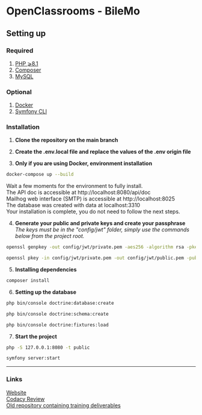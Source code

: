# OpenClassrooms - BileMo

## Setting up

### Required
1. [PHP ⩾8.1](https://www.php.net/downloads.php)
2. [Composer](https://getcomposer.org/download/)
3. [MySQL](https://www.mysql.com/fr/downloads/)

### Optional
1. [Docker](https://www.docker.com/)
2. [Symfony CLI](https://symfony.com/download)

### Installation
1. **Clone the repository on the main branch**

2. **Create the .env.local file and replace the values of the .env origin file**

3. **Only if you are using Docker, environment installation**
```bash
docker-compose up --build
```
Wait a few moments for the environment to fully install. \
The API doc is accessible at http://localhost:8080/api/doc \
Mailhog web interface (SMTP) is accessible at http://localhost:8025 \
The database was created with data at localhost:3310 \
Your installation is complete, you do not need to follow the next steps.

4. **Generate your public and private keys and create your passphrase** \
*The keys must be in the "config/jwt" folder, simply use the commands below from the project root.*
```bash
openssl genpkey -out config/jwt/private.pem -aes256 -algorithm rsa -pkeyopt rsa_keygen_bits:4096
```
```bash
openssl pkey -in config/jwt/private.pem -out config/jwt/public.pem -pubout
```

5. **Installing dependencies**
```bash
composer install
```

6. **Setting up the database**
```bash
php bin/console doctrine:database:create
```
```bash
php bin/console doctrine:schema:create
```
```bash
php bin/console doctrine:fixtures:load
```

7. **Start the project**
```bash
php -S 127.0.0.1:8080 -t public
```
```bash
symfony server:start
```

 --- --- ---

### Links
[Website](https://www.formation.bilemo.gaelpaquien.com)\
[Codacy Review](https://app.codacy.com/gh/Galuss1/openclassrooms-bilemo/dashboard)\
[Old repository containing training deliverables](https://github.com/Galuss1/openclassrooms-archive/tree/main/php-symfony-application-developer/project-7)